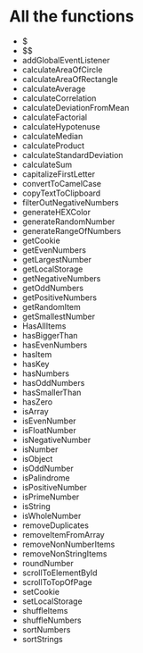 # All the functions

- $
- $$
- addGlobalEventListener
- calculateAreaOfCircle
- calculateAreaOfRectangle
- calculateAverage
- calculateCorrelation
- calculateDeviationFromMean
- calculateFactorial
- calculateHypotenuse
- calculateMedian
- calculateProduct
- calculateStandardDeviation
- calculateSum
- capitalizeFirstLetter
- convertToCamelCase
- copyTextToClipboard
- filterOutNegativeNumbers
- generateHEXColor
- generateRandomNumber
- generateRangeOfNumbers
- getCookie
- getEvenNumbers
- getLargestNumber
- getLocalStorage
- getNegativeNumbers
- getOddNumbers
- getPositiveNumbers
- getRandomItem
- getSmallestNumber
- HasAllItems
- hasBiggerThan
- hasEvenNumbers
- hasItem
- hasKey
- hasNumbers
- hasOddNumbers
- hasSmallerThan
- hasZero
- isArray
- isEvenNumber
- isFloatNumber
- isNegativeNumber
- isNumber
- isObject
- isOddNumber
- isPalindrome
- isPositiveNumber
- isPrimeNumber
- isString
- isWholeNumber
- removeDuplicates
- removeItemFromArray
- removeNonNumberItems
- removeNonStringItems
- roundNumber
- scrollToElementById
- scrollToTopOfPage
- setCookie
- setLocalStorage
- shuffleItems
- shuffleNumbers
- sortNumbers
- sortStrings
